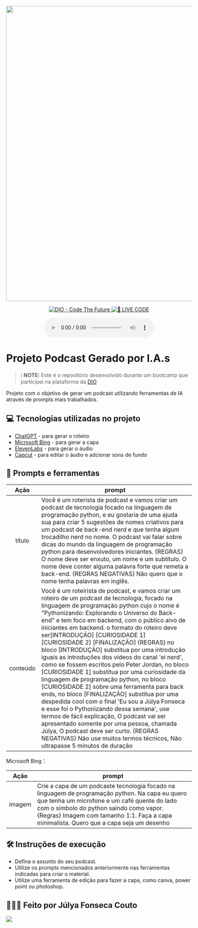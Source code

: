 <p align="center">
  <img 
    src="/assests/capa.png"
    width = 800
  />
</p>

<p align="center">
<a href="https://dio.me/">
    <img 
        src="https://img.shields.io/badge/DIO-Code_The_Future-28DA77?logo=youtube" 
        alt="DIO - Code The Future">
</a>
<a href="https://dio.me/">
<img 
    src="https://img.shields.io/badge/🔴_LIVE_CODE-FF5E72" 
    alt="🔴 LIVE CODE">
</a>
</p>

<div align="center">
    <audio src="output/podcast_editado.MP3" controls title="Podcast editado"></audio>
</div>

# Projeto Podcast Gerado por I.A.s


 > ℹ️ **NOTE:**  Este é o repositório desenvolvido durante um bootcamp que participei na plataforma da [DIO](https://dio.me)

Projeto com o objetivo de gerar um podcast utilizando ferramentas de IA através de prompts mais trabalhados.

## 💻 Tecnologias utilizadas no projeto

- [ChatGPT](https://chat.openai.com/) - para gerar o roteiro
- [Microsoft Bing](https://www.bing.com/chat) - para gerar a capa
- [ElevenLabs](https://beta.elevenlabs.io/) - para gerar o áudio
- [Capcut](https://www.capcut.com/pt-br/) - para editar o áudio e adcionar sons de fundo

## 📄 Prompts e ferramentas

|   Ação   | prompt                                                                                                                                                                                                                                                                         |
| :------: | ------------------------------------------------------------------------------------------------------------------------------------------------------------------------------------------------------------------------------------------------------------------------------ |
|  título  | Você é um roterista de podcast e vamos criar um podcast de tecnologia focado na linguagem de programação python, e eu gostaria de uma ajuda sua para criar 5 sugestões de nomes criativos para um podcast de back-end nerd e que tenha algum trocadilho nerd no nome. O podcast vai falar sobre dicas do mundo da linguagem de programação python para desenvolvedores iniciantes. {REGRAS} O nome deve ser enxuto, um nome e um subtítulo. O nome deve conter alguma palavra forte que remeta a back-end. {REGRAS NEGATIVAS} Não quero que o nome tenha palavras em inglês.                                                                                                                                                                                               |
| conteúdo | Você é um roteirista de podcast, e vamos criar um  roteiro de um podcast de tecnologia, focado na linguagem de programação python cujo o nome é "Pythonizando: Explorando o Universo do Back-end" e tem foco em backend,  com o público alvo de iniciantes em backend. o formato do roteiro deve ser[INTRODUÇÃO] [CURIOSIDADE 1] [CURIOSIDADE 2] [FINALIZAÇÃO] {REGRAS} no bloco [INTRODUÇÃO] substitua por uma introdução iguais as introduções dos vídeos do canal 'ei nerd', como se fossem escritos pelo Peter Jordan, no bloco [CURIOSIDADE 1] substitua por uma curiosidade da linguagem de programação python, no bloco [CURIOSIDADE 2] sobre uma ferramenta para back ends, no bloco [FINALIZAÇÃO] substitua por uma despedida cool com o final 'Eu sou a Júlya Fonseca e esse foi o Pythonizando dessa semana', use termos de fácil explicação, O podcast vai ser apresentado somente por uma pessoa, chamada Júlya, O podcast deve ser curto. {REGRAS NEGATIVAS} Não use muitos termos técnicos, Não ultrapasse 5 minutos de duração |

Microsoft Bing：

|   Ação   | prompt                                                                                                                                                                                                                                                                         |
| :------: | ------------------------------------------------------------------------------------------------------------------------------------------------------------------------------------------------------------------------------------------------------------------------------ |
|  imagem  | Crie a capa de um podcaste tecnologia focado na linguagem de programação python. Na capa eu quero que tenha um microfone e um café quente do lado com o simbolo do python saindo como vapor. {Regras} Imagem com tamanho 1:1. Faça a capa minimalista. Quero que a capa seja um desenho                                                                                                                                                                                                    |



## 🛠️ Instruções de execução

- Defina o assunto do seu podcast.
- Utilize os prompts mencionados anteriormente nas ferramentas indicadas para criar o material.
- Utilize uma ferramenta de edição para fazer a capa, como canva, power point ou photoshop.

## 👩🏻‍💻 Feito por Júlya Fonseca Couto

<a href="https://www.instagram.com/julyafonseca_yves/" target="_blank"><img src="https://img.shields.io/badge/-Instagram-%23E4405F?style=for-the-badge&logo=instagram&logoColor=white" target="_blank"></a>
